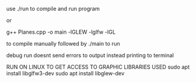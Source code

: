 

use ./run to compile and run program


or 

g++ Planes.cpp -o main -lGLEW -lglfw -lGL

to compile manually followed by ./main to run

debug run doesnt send errors to output instead printing to terminal

RUN ON LINUX TO GET ACCESS TO GRAPHIC LIBRARIES USED
sudo apt install libglfw3-dev
sudo apt install libglew-dev

